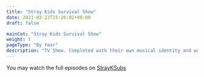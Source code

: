 ```yaml
---
title: "Stray Kids Survival Show"
date: 2021-03-22T15:26:02+08:00
draft: false

mainCat: "Stray Kids Survival Show"
weight: 1
pageType: "By Year"
description: "TV Show. Completed with their own musical identity and worldview, the story of Stray Kids’ birth"
---
```

You may watch the full episodes on [StrayKSubs](https://strayksubs.com/videos/survival-show/)
